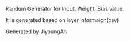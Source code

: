 Random Generator for Input, Weight, Bias value.

It is generated based on layer informaion(csv)

Generated by JiyoungAn

